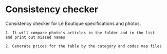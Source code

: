 # Consistency checker

Consistency checker for Le Boutique specifications and photos.

    1. It will compare photo's articles in the folder and in the list
    and print out missed names
    
    2. Generate prices for the table by the category and codes map files
